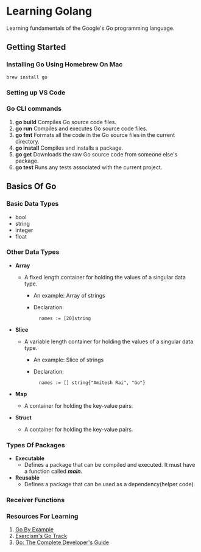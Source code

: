 # Learning Golang

Learning fundamentals of the Google's Go programming language.

## Getting Started

### Installing Go Using Homebrew On Mac

    brew install go

### Setting up VS Code

### Go CLI commands

1. **go build**
    Compiles Go source code files.
2. **go run**
    Compiles and executes Go source code files.
3. **go fmt**
    Formats all the code in the Go source files in the current directory.
4. **go install**
    Compiles and installs a package.
5. **go get**
    Downloads the raw Go source code from someone else's package.
6. **go test**
    Runs any tests associated with the current project.

## Basics Of Go

### Basic Data Types

- bool
- string
- integer
- float

### Other Data Types

- **Array**
  - A fixed length container for holding the values of a singular data type.
    - An example: Array of strings
    - Declaration:

            names := [20]string

- **Slice**
  - A variable length container for holding the values of a singular data type.
    - An example: Slice of strings
    - Declaration:

            names := [] string{"Amitesh Rai", "Go"}

- **Map**
  - A container for holding the key-value pairs.

- **Struct**
  - A container for holding the key-value pairs.

### Types Of Packages

- **Executable**
  - Defines a package that can be compiled and executed. It must have a function called ***main***.
- **Reusable**
  - Defines a package that can be used as a dependency(helper code).

### Receiver Functions

### Resources For Learning

1. [Go By Example](https://gobyexample.com/)
2. [Exercism's Go Track](https://exercism.org/tracks/go)
3. [Go: The Complete Developer's Guide](https://www.udemy.com/course/go-the-complete-developers-guide/)
